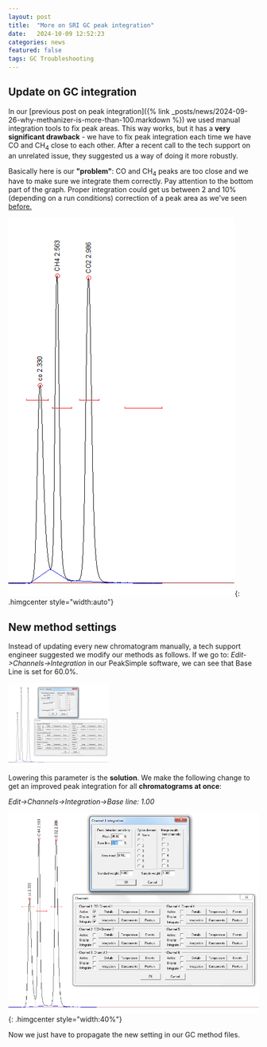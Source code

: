 ```yaml
---
layout: post
title:  "More on SRI GC peak integration"
date:   2024-10-09 12:52:23
categories: news
featured: false
tags: GC Troubleshooting
--- 
```

## Update on GC integration
In our [previous post on peak integration]({% link _posts/news/2024-09-26-why-methanizer-is-more-than-100.markdown %}) we used manual integration tools to fix peak areas. This way works, but it has a **very significant drawback** - we have to fix peak integration each time we have CO and CH<sub>4</sub> close to each other. After a recent call to the tech support on an unrelated issue, they suggested us a way of doing it more robustly.

Basically here is our **"problem"**:
CO and CH<sub>4</sub> peaks are too close and we have to make sure we integrate them correctly. Pay attention to the bottom part of the graph. Proper integration could get us between 2 and 10% (depending on a run conditions) correction of a peak area as we've seen <a href="why-methanizer-is-more-than-100">before.</a> 

<!-- inserting image with mardown -->
![](/images/gc2.1.png){: .himgcenter style="width:auto"}

## New method settings
Instead of updating every new chromatogram manually, a tech support engineer suggested we modify our methods as follows. If we go to: *Edit->Channels->Integration* in our PeakSimple software, we can see that Base Line is set for 60.0%.

<!-- inserting image with html -->
<img src="/images/gc2.2.png" class="himgcenter" style="width: 40%;">


Lowering this parameter is the **solution**. We make the following change 
to get an improved peak integration for all **chromatograms at once**:

*Edit->Channels->Integration->Base line: 1.00*

![](/images/gc2.3.png){: .himgcenter style="width:40%"}

Now we just have to propagate the new setting in our GC method files.




